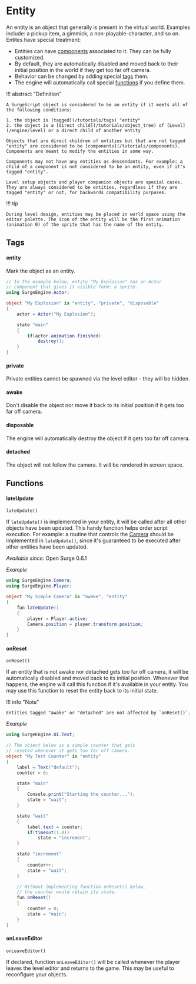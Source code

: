 Entity
======

An entity is an object that generally is present in the virtual world. Examples include: a pickup item, a gimmick, a non-playable-character, and so on. Entites have special treatment:

* Entities can have [components](/tutorials/components) associated to it. They can be fully customized.
* By default, they are automatically disabled and moved back to their initial position in the world if they get too far off camera.
* Behavior can be changed by adding special [tags](#tags) them.
* The engine will automatically call special [functions](#functions) if you define them.

!!! abstract "Definition"
    
    A SurgeScript object is considered to be an entity if it meets all of the following conditions:
    
    1. the object is [tagged](/tutorials/tags) "entity"
    2. the object is a [direct child](/tutorials/object_tree) of [Level](/engine/level) or a direct child of another entity
    
    Objects that are direct children of entities but that are not tagged "entity" are considered to be [components](/tutorials/components). Components are meant to modify the entities in some way.
    
    Components may not have any entities as descendants. For example: a child of a component is not considered to be an entity, even if it's tagged "entity".
    
    Level setup objects and player companion objects are special cases. They are always considered to be entities, regardless if they are tagged "entity" or not, for backwards compatibility purposes.

!!! tip
    
    During level design, entities may be placed in world space using the editor palette. The icon of the entity will be the first animation (animation 0) of the sprite that has the name of the entity.

Tags
----

#### entity

Mark the object as an entity.

```cs
// In the example below, entity "My Explosion" has an Actor
// component that gives it visible form: a sprite.
using SurgeEngine.Actor;

object "My Explosion" is "entity", "private", "disposable"
{
    actor = Actor("My Explosion");

    state "main"
    {
        if(actor.animation.finished)
            destroy();
    }
}
```

#### private

Private entities cannot be spawned via the level editor - they will be hidden.

#### awake

Don't disable the object nor move it back to its initial position if it gets too far off camera.

#### disposable

The engine will automatically destroy the object if it gets too far off camera.

#### detached

The object will not follow the camera. It will be rendered in screen space.



Functions
---------

#### lateUpdate

`lateUpdate()`

If `lateUpdate()` is implemented in your entity, it will be called after all other objects have been updated. This handy function helps order script execution. For example: a routine that controls the [Camera](/engine/camera) should be implemented in `lateUpdate()`, since it's guaranteed to be executed after other entities have been updated.

*Available since:* Open Surge 0.6.1

*Example*
```cs
using SurgeEngine.Camera;
using SurgeEngine.Player;

object "My Simple Camera" is "awake", "entity"
{
    fun lateUpdate()
    {
        player = Player.active;
        Camera.position = player.transform.position;
    }
}
```

#### onReset

`onReset()`

If an entity that is not awake nor detached gets too far off camera, it will be automatically disabled and moved back to its initial position. Whenever that happens, the engine will call this function if it's available in your entity. You may use this function to reset the entity back to its initial state.

!!! info "Note"

    Entities tagged "awake" or "detached" are not affected by `onReset()`.

*Example*
```cs
using SurgeEngine.UI.Text;

// The object below is a simple counter that gets
// reseted whenever it gets too far off camera.
object "My Test Counter" is "entity"
{
    label = Text("default");
    counter = 0;

    state "main"
    {
        Console.print("Starting the counter...");
        state = "wait";
    }

    state "wait"
    {
        label.text = counter;
        if(timeout(1.0))
            state = "increment";
    }

    state "increment"
    {
        counter++;
        state = "wait";
    }

    // Without implementing function onReset() below,
    // the counter would retain its state.
    fun onReset()
    {
        counter = 0;
        state = "main";
    }
}
```

#### onLeaveEditor

`onLeaveEditor()`

If declared, function `onLeaveEditor()` will be called whenever the player leaves the level editor and returns to the game. This may be useful to reconfigure your objects.

